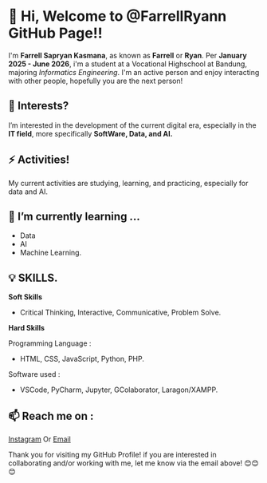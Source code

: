 # 👋 Hi, Welcome to @FarrellRyann GitHub Page!!

  I'm **Farrell Sapryan Kasmana**, as known as **Farrell** or **Ryan**.
  Per **January 2025 - June 2026**, i'm a student at a Vocational Highschool at Bandung, majoring *Informatics Engineering*.
  I'm an active person and enjoy interacting with other people, hopefully you are the next person!


## 👀 Interests?
  I’m interested in the development of the current digital era, especially in the **IT field**,
  more specifically **SoftWare, Data, and AI.**

## ⚡ Activities!
  My current activities are studying, learning, and practicing, especially for data and AI.
  
## 🌱 I’m currently learning ...
  - Data
  - AI
  - Machine Learning.

## 💡 SKILLS.
  **Soft Skills**
  
  - Critical Thinking, Interactive, Communicative, Problem Solve.

  **Hard Skills**
  
  Programming Language :
  - HTML, CSS, JavaScript, Python, PHP.

  Software used :
  - VSCode, PyCharm, Jupyter, GColaborator, Laragon/XAMPP.

## 📫 Reach me on :
  [Instagram](https://instagram.com/farrellrynn/)
  Or
  [Email](mailto:farrelsapryan@gmail.com)

  Thank you for visiting my GitHub Profile! if you are interested in collaborating and/or working with me,
  let me know via the email above! 😊😊😊

<!---
FarrellRyann/FarrellRyann is a ✨ special ✨ repository because its `README.md` (this file) appears on your GitHub profile.
You can click the Preview link to take a look at your changes.
--->
